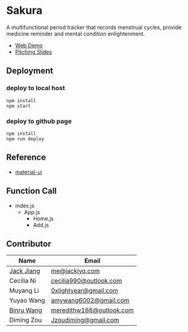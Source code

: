 # Sakura

A multifunctional period tracker that records menstrual cycles, provide medicine reminder and mental condition enlightenment.

- [Web Demo](https://jiangyiqun.github.io/Sakura/)
- [Pitching Slides](https://drive.google.com/open?id=18VuHNmz88jmQJ4G9e15A2G4cfrIMUkcL)

## Deployment

### deploy to local host

```shell
npm install
npm start
```

### deploy to github page

```shell
npm install
npm run deploy
```

## Reference

- [material-ui](https://material-ui.com/getting-started)

## Function Call

- index.js
  - App.js
    - Home.js
    - Add.js

## Contributor

| Name       | Email          |
| ---------- | -------------- |
| [Jack Jiang](https://github.com/jiangyiqun) | me@jackjyq.com |
| Cecilia Ni | cecilia990@outlook.com|
| Muyang Li  | 0xlightyear@gmail.com              |
| Yuyao Wang | amywang6002@gmail.com              |
| [Binru Wang](https://www.linkedin.com/in/binru/) | meredithw166@outlook.com              |
| Diming Zou | Jzoudiming@gmail.com              |


